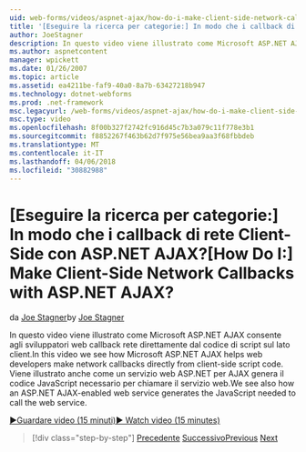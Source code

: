 ```yaml
---
uid: web-forms/videos/aspnet-ajax/how-do-i-make-client-side-network-callbacks-with-aspnet-ajax
title: '[Eseguire la ricerca per categorie:] In modo che i callback di rete Client-Side con ASP.NET AJAX? | Microsoft Docs'
author: JoeStagner
description: In questo video viene illustrato come Microsoft ASP.NET AJAX consente agli sviluppatori web callback rete direttamente dal codice di script sul lato client. È anche vedere come ASP.NET...
ms.author: aspnetcontent
manager: wpickett
ms.date: 01/26/2007
ms.topic: article
ms.assetid: ea4211be-faf9-40a0-8a7b-63427218b947
ms.technology: dotnet-webforms
ms.prod: .net-framework
msc.legacyurl: /web-forms/videos/aspnet-ajax/how-do-i-make-client-side-network-callbacks-with-aspnet-ajax
msc.type: video
ms.openlocfilehash: 8f00b327f2742fc916d45c7b3a079c11f778e3b1
ms.sourcegitcommit: f8852267f463b62d7f975e56bea9aa3f68fbbdeb
ms.translationtype: MT
ms.contentlocale: it-IT
ms.lasthandoff: 04/06/2018
ms.locfileid: "30882988"
---
```

<a name="how-do-i-make-client-side-network-callbacks-with-aspnet-ajax"></a><span data-ttu-id="45647-105">[Eseguire la ricerca per categorie:] In modo che i callback di rete Client-Side con ASP.NET AJAX?</span><span class="sxs-lookup"><span data-stu-id="45647-105">[How Do I:] Make Client-Side Network Callbacks with ASP.NET AJAX?</span></span>
====================
<span data-ttu-id="45647-106">da [Joe Stagner](https://github.com/JoeStagner)</span><span class="sxs-lookup"><span data-stu-id="45647-106">by [Joe Stagner](https://github.com/JoeStagner)</span></span>

<span data-ttu-id="45647-107">In questo video viene illustrato come Microsoft ASP.NET AJAX consente agli sviluppatori web callback rete direttamente dal codice di script sul lato client.</span><span class="sxs-lookup"><span data-stu-id="45647-107">In this video we see how Microsoft ASP.NET AJAX helps web developers make network callbacks directly from client-side script code.</span></span> <span data-ttu-id="45647-108">Viene illustrato anche come un servizio web ASP.NET per AJAX genera il codice JavaScript necessario per chiamare il servizio web.</span><span class="sxs-lookup"><span data-stu-id="45647-108">We see also how an ASP.NET AJAX-enabled web service generates the JavaScript needed to call the web service.</span></span>

[<span data-ttu-id="45647-109">&#9654;Guardare video (15 minuti)</span><span class="sxs-lookup"><span data-stu-id="45647-109">&#9654; Watch video (15 minutes)</span></span>](https://channel9.msdn.com/Blogs/ASP-NET-Site-Videos/how-do-i-make-client-side-network-callbacks-with-aspnet-ajax)

> [!div class="step-by-step"]
> <span data-ttu-id="45647-110">[Precedente](how-do-i-implement-dynamic-partial-page-updates-with-aspnet-ajax.md)
> [Successivo](how-do-i-add-aspnet-ajax-features-to-an-existing-web-application.md)</span><span class="sxs-lookup"><span data-stu-id="45647-110">[Previous](how-do-i-implement-dynamic-partial-page-updates-with-aspnet-ajax.md)
[Next](how-do-i-add-aspnet-ajax-features-to-an-existing-web-application.md)</span></span>

